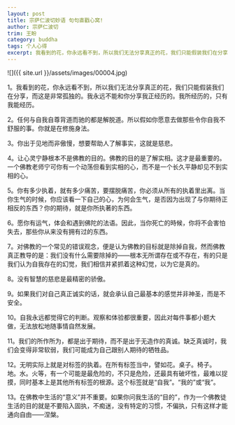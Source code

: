 ```yaml
---
layout: post
title: 宗萨仁波切妙语 句句直戳心窝!
author: 宗萨仁波切
trim: 王盼
category: buddha
tags: 个人心得
excerpt: 我看到的花，你永远看不到，所以我们无法分享真正的花，我们只能假装我们在分享，而这是非常孤独的。我永远不能和你分享我正经历的。我所经历的，只有我能经历。
---
```


![]({{ site.url }}/assets/images/00004.jpg)

1。我看到的花，你永远看不到，所以我们无法分享真正的花，我们只能假装我们在分享，而这是非常孤独的。我永远不能和你分享我正经历的。我所经历的，只有我能经历。

2。任何与自我自尊背道而驰的都是解脱道。所以假如你愿意去做那些令你自我不舒服的事。你就是在修施身法。

3。你出于见地而非傲慢，想要帮助人了解事实，这就是慈悲。

4。让心灵宁静根本不是佛教的目的。佛教的目的是了解实相。这才是最重要的。一个佛教老师宁可你有一个动荡但看到实相的心，而不是一个长久平静却见不到实相的心。

5。你有多少执着，就有多少痛苦，要摆脱痛苦，你必须从所有的执着里出离。当你生气的时候，你应该看一下自己的心，为何会生气，是否因为出现了与你期待正相反的东西？你的期待，就是你所执著的东西。

6。愿你有运气，体会和遇到佛陀的法语。因此，当你死亡的時候，你将不会害怕失去，那些你从来没有拥有过的东西。

7。对佛教的一个常见的错误观念，便是认为佛教的目标就是除掉自我，然而佛教真正教导的是：我们没有什么需要除掉的——根本无所谓存在或不存在，有的只是我们认为自我存在的幻觉，我们相信并紧抓着这种幻觉，以为它是真的。

8。没有智慧的慈悲是最精密的骄傲。

9。如果我们对自己真正诚实的话，就会承认自己最基本的感觉并非神圣，而是不安全。

10。自我永远都觉得它的判断。观察和体验都很重要，因此对每件事都小题大做，无法放松地随事情自然发展。

11。我们的所作所为，都是出于期待，而不是出于无造作的真诚。缺乏真诚时，我们会变得非常软弱，我们可能成为自己跟别人期待的牺牲品。

12。无明实际上就是对标签的执着。在所有标签当中，譬如花。桌子。椅子。地。水。火等，有一个可能是最危险的，不只是危险，还最具有破坏性，最难以捉摸，同时基本上是其他所有标签的根源。这个标签就是“自我”。“我的”或“我”。

13。在佛教中生活的“意义”并不重要。如果你问我生活的“目的”，作为一个佛教徒生活的目的就是不要陷入固执，不痴迷，没有特定的习惯，不偏执，只有这样才能通向自由——涅槃。
